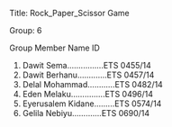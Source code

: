 Title: Rock_Paper_Scissor Game

Group: 6

Group Member Name ID

1. Dawit Sema................ETS 0455/14
2. Dawit Berhanu.............ETS 0457/14
3. Delal Mohammad............ETS 0482/14
4. Eden Melaku...............ETS 0496/14
5. Eyerusalem Kidane.........ETS 0574/14
6. Gelila Nebiyu.............ETS 0690/14





